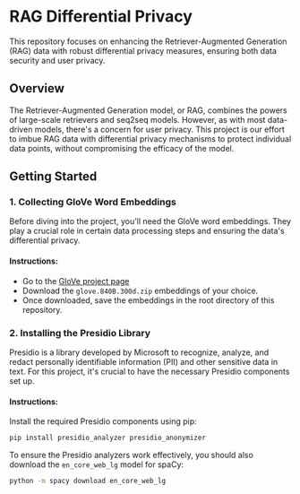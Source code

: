 # RAG Differential Privacy

This repository focuses on enhancing the Retriever-Augmented Generation (RAG) data with robust differential privacy measures, ensuring both data security and user privacy.

## Overview

The Retriever-Augmented Generation model, or RAG, combines the powers of large-scale retrievers and seq2seq models. However, as with most data-driven models, there's a concern for user privacy. This project is our effort to imbue RAG data with differential privacy mechanisms to protect individual data points, without compromising the efficacy of the model.

## Getting Started

### 1. Collecting GloVe Word Embeddings

Before diving into the project, you'll need the GloVe word embeddings. They play a crucial role in certain data processing steps and ensuring the data's differential privacy.

#### Instructions:

- Go to the [GloVe project page](https://nlp.stanford.edu/projects/glove/)
- Download the `glove.840B.300d.zip` embeddings of your choice.
- Once downloaded, save the embeddings in the root directory of this repository.

### 2. Installing the Presidio Library

Presidio is a library developed by Microsoft to recognize, analyze, and redact personally identifiable information (PII) and other sensitive data in text. For this project, it's crucial to have the necessary Presidio components set up.

#### Instructions:

Install the required Presidio components using pip:

```bash
pip install presidio_analyzer presidio_anonymizer
```

To ensure the Presidio analyzers work effectively, you should also download the `en_core_web_lg` model for spaCy:

```bash
python -m spacy download en_core_web_lg
```
